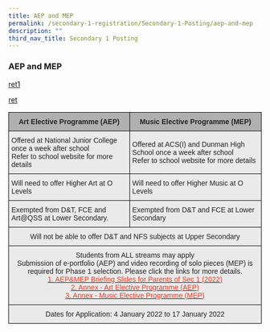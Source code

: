 ```yaml
---
title: AEP and MEP
permalink: /secondary-1-registration/Secondary-1-Posting/aep-and-mep
description: ""
third_nav_title: Secondary 1 Posting
---
```

### AEP and MEP

[ret1](/files/Annex%20-%20Art%20Elective%20Programme%20AEP.pdf)

[ret](/files/Annex%20-%20Music%20Elective%20Programme%20MEP.pdf)

<table style="border-collapse:collapse;border-spacing:0" class="tg"><thead><tr><th style="background-color:#B0B0B0;border-color:#000000;border-style:solid;border-width:1px;color:#222;font-family:Arial, sans-serif;font-size:14px;font-weight:bold;overflow:hidden;padding:10px 5px;text-align:center;vertical-align:middle;word-break:normal"><span style="color:#222;background-color:#B0B0B0">Art Elective Programme (AEP)</span></th><th style="background-color:#B0B0B0;border-color:#000000;border-style:solid;border-width:1px;color:#222;font-family:Arial, sans-serif;font-size:14px;font-weight:bold;overflow:hidden;padding:10px 5px;text-align:center;vertical-align:middle;word-break:normal"><span style="color:#222;background-color:#B0B0B0">Music Elective Programme (MEP)</span><br></th></tr></thead><tbody><tr><td style="background-color:#EAEAEA;border-color:#000000;border-style:solid;border-width:1px;color:#222;font-family:Arial, sans-serif;font-size:14px;overflow:hidden;padding:10px 5px;text-align:left;vertical-align:middle;word-break:normal"><span style="color:#222;background-color:#EAEAEA">Offered at National Junior College once a week after school</span><br><span style="color:#222;background-color:#EAEAEA">Refer to school website for more details</span></td><td style="background-color:#EAEAEA;border-color:#000000;border-style:solid;border-width:1px;color:#222;font-family:Arial, sans-serif;font-size:14px;overflow:hidden;padding:10px 5px;text-align:left;vertical-align:middle;word-break:normal"><span style="color:#222;background-color:#EAEAEA">Offered at ACS(I) and Dunman High School once a week after school</span><br><span style="color:#222;background-color:#EAEAEA">Refer to school website for more details</span></td></tr><tr><td style="background-color:#EAEAEA;border-color:#000000;border-style:solid;border-width:1px;color:#222;font-family:Arial, sans-serif;font-size:14px;overflow:hidden;padding:10px 5px;text-align:left;vertical-align:middle;word-break:normal"><span style="color:#222;background-color:#EAEAEA">Will need to offer Higher Art at O Levels</span></td><td style="background-color:#EAEAEA;border-color:#000000;border-style:solid;border-width:1px;color:#222;font-family:Arial, sans-serif;font-size:14px;overflow:hidden;padding:10px 5px;text-align:left;vertical-align:middle;word-break:normal"><span style="color:#222;background-color:#EAEAEA">Will need to offer Higher Music at O Levels</span></td></tr><tr><td style="background-color:#EAEAEA;border-color:#000000;border-style:solid;border-width:1px;color:#222;font-family:Arial, sans-serif;font-size:14px;overflow:hidden;padding:10px 5px;text-align:left;vertical-align:middle;word-break:normal"><span style="color:#222;background-color:#EAEAEA">Exempted from D&amp;T, FCE and Art@QSS at Lower Secondary. </span></td><td style="background-color:#EAEAEA;border-color:#000000;border-style:solid;border-width:1px;color:#222;font-family:Arial, sans-serif;font-size:14px;overflow:hidden;padding:10px 5px;text-align:left;vertical-align:middle;word-break:normal"><span style="color:#222;background-color:#EAEAEA"> Exempted from D&amp;T and FCE at Lower Secondary</span></td></tr><tr><td style="background-color:#EAEAEA;border-color:#000000;border-style:solid;border-width:1px;color:#222;font-family:Arial, sans-serif;font-size:14px;overflow:hidden;padding:10px 5px;text-align:center;vertical-align:middle;word-break:normal" colspan="2"><span style="color:#222;background-color:#EAEAEA">Will not be able to offer D&amp;T and NFS subjects at Upper Secondary</span></td></tr><tr><td style="background-color:#EAEAEA;border-color:#000000;border-style:solid;border-width:1px;color:#222;font-family:Arial, sans-serif;font-size:14px;overflow:hidden;padding:10px 5px;text-align:center;vertical-align:middle;word-break:normal" colspan="2"><span style="color:#222;background-color:#EAEAEA">Students from </span>ALL streams<span style="color:#222;background-color:#EAEAEA"> may apply</span><br><span style="color:#222;background-color:#EAEAEA">Submission of e-portfolio (AEP) and video recording of solo pieces (MEP) is required for Phase 1 selection. </span>Please click the links for more details.<br><a href="https://queenswaysec.moe.edu.sg/secondary-1-registration/secondary-1-registration/secondary-1-posting/goog_1549292273"><span style="text-decoration:none;color:#EE3A1F">1. </span></a><a href="https://queenswaysec.moe.edu.sg/qql/slot/u149/docs/internal_pages/Sec%201%20Registration/AEPMEP%20Briefing%20Slides%20for%20Parents%20of%20Sec%201%202022.pptx"><span style="text-decoration:none;color:#EE3A1F">AEP&amp;MEP Briefing Slides for Parents of Sec 1 (2022)</span></a><br><a href="https://queenswaysec.moe.edu.sg/qql/slot/u149/docs/internal_pages/Sec%201%20Registration/Annex%20-%20Art%20Elective%20Programme%20AEP.pdf"><span style="text-decoration:none;color:#EE3A1F">2. Annex - Art Elective Programme (AEP)</span></a><br><a href="https://queenswaysec.moe.edu.sg/qql/slot/u149/docs/internal_pages/Sec%201%20Registration/Annex%20-%20Music%20Elective%20Programme%20MEP.pdf"><span style="text-decoration:none;color:#EE3A1F">3. Annex - Music Elective Programme (MEP)</span></a><br></td></tr><tr><td style="background-color:#EAEAEA;border-color:#000000;border-style:solid;border-width:1px;color:#222;font-family:Arial, sans-serif;font-size:14px;overflow:hidden;padding:10px 5px;text-align:center;vertical-align:middle;word-break:normal" colspan="2"><span style="color:#222;background-color:#EAEAEA">Dates for Application: 4 January 2022 to 17 January 2022   </span></td></tr></tbody></table>